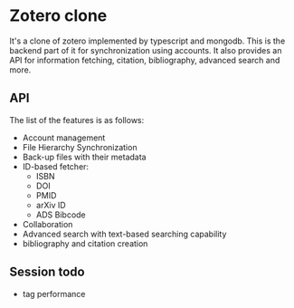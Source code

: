 # Zotero clone

It's a clone of zotero implemented by typescript and mongodb.
This is the backend part of it for synchronization using accounts.
It also provides an API for information fetching, citation, bibliography, advanced search and more.

## API

The list of the features is as follows:

- Account management
- File Hierarchy Synchronization
- Back-up files with their metadata
- ID-based fetcher:
  - ISBN
  - DOI
  - PMID
  - arXiv ID
  - ADS Bibcode
- Collaboration
- Advanced search with text-based searching capability
- bibliography and citation creation

## Session todo

- tag performance
